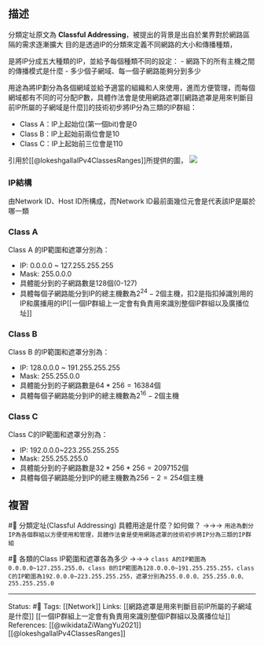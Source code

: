 ## 描述


分類定址原文為 **Classful Addressing**，被提出的背景是出自於業界對於網路區隔的需求逐漸擴大
目的是透過IP的分類來定義不同網路的大小和傳播種類，

是將IP分成五大種類的IP，並給予每個種類不同的設定：
	- 網路下的所有主機之間的傳播模式是什麼
	- 多少個子網域、每一個子網路能夠分到多少



用途為將IP劃分為各個網域並給予適當的組織和人來使用，進而方便管理，而每個網域都有不同的可分配IP數，具體作法會是使用網路遮罩[[網路遮罩是用來判斷目前IP所屬的子網域是什麼]]的技術初步將IP分為三類的IP群組：
- Class A：IP上起始位(第一個bit)會是0
- Class B：IP上起始前兩位會是10
- Class C：IP上起始前三位會是110


引用於[[@lokeshgallaIPv4ClassesRanges]]所提供的圖，
![](https://www.researchgate.net/profile/Lokesh-Galla/publication/260622269/figure/fig1/AS:340713477820416@1458243831010/1-1-IPv4-Classes-Ranges.png)


### IP結構
由Network ID、Host ID所構成，而Network ID最前面幾位元會是代表該IP是屬於哪一類

### Class A
Class A 的IP範圍和遮罩分別為：
- IP: 0.0.0.0 ~ 127.255.255.255
- Mask: 255.0.0.0
- 具體能分到的子網路數是128個(0-127)
- 具體每個子網路能分到IP的總主機數為$2^{24}-2$個主機，扣2是指扣掉識別用的IP和廣播用的IP[[一個IP群組上一定會有負責用來識別整個IP群組以及廣播位址]]

### Class B

Class B 的IP範圍和遮罩分別為：
- IP: 128.0.0.0 ~ 191.255.255.255
- Mask: 255.255.0.0
- 具體能分到的子網路數是$64*256 = 16384$個
- 具體每個子網路能分到IP的總主機數為$2^{16}-2$個主機

### Class C
Class C的IP範圍和遮罩分別為：
- IP: 192.0.0.0~223.255.255.255
- Mask: 255.255.255.0
- 具體能分到的子網路數是$32*256*256 = 2097152$個
- 具體每個子網路能分到IP的總主機數為$256-2=254$個主機

## 複習
#🧠 分類定址(Classful Addressing) 具體用途是什麼？如何做？ ->->-> `用途為劃分IP為各個群組以方便使用和管理，具體作法會是使用網路遮罩的技術初步將IP分為三類的IP群組`
<!--SR:!2022-05-19,1,230-->


#🧠 各類的Class IP範圍和遮罩各為多少 ->->-> `class A的IP範圍為0.0.0.0~127.255.255.0，class B的IP範圍為128.0.0.0~191.255.255.255，class C的IP範圍為192.0.0.0~223.255.255.255，遮罩分別為255.0.0.0、255.255.0.0、255.255.255.0`
<!--SR:!2022-05-21,3,250-->

---
Status: #🌱 
Tags:
[[Network]]
Links:
[[網路遮罩是用來判斷目前IP所屬的子網域是什麼]]
[[一個IP群組上一定會有負責用來識別整個IP群組以及廣播位址]]
References:
[[@wikidataZiWangYu2021]]
[[@lokeshgallaIPv4ClassesRanges]]